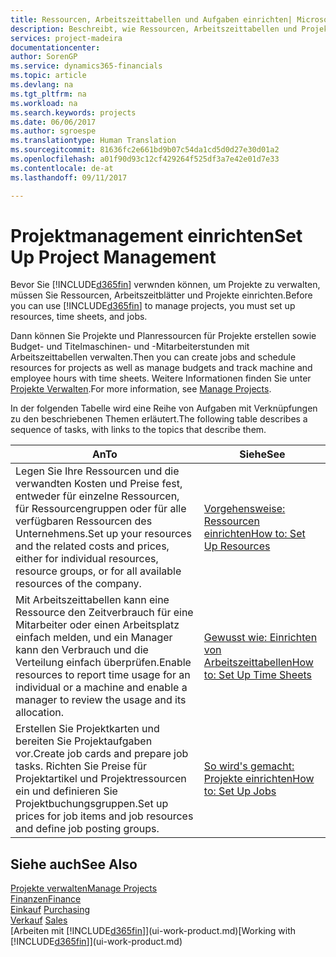 ```yaml
---
title: Ressourcen, Arbeitszeittabellen und Aufgaben einrichten| Microsoft Docs
description: Beschreibt, wie Ressourcen, Arbeitszeittabellen und Projekte eingerichtet werden, um Projekte zu verwalten.
services: project-madeira
documentationcenter: 
author: SorenGP
ms.service: dynamics365-financials
ms.topic: article
ms.devlang: na
ms.tgt_pltfrm: na
ms.workload: na
ms.search.keywords: projects
ms.date: 06/06/2017
ms.author: sgroespe
ms.translationtype: Human Translation
ms.sourcegitcommit: 81636fc2e661bd9b07c54da1cd5d0d27e30d01a2
ms.openlocfilehash: a01f90d93c12cf429264f525df3a7e42e01d7e33
ms.contentlocale: de-at
ms.lasthandoff: 09/11/2017

---
```

# <a name="set-up-project-management"></a><span data-ttu-id="e2ab8-103">Projektmanagement einrichten</span><span class="sxs-lookup"><span data-stu-id="e2ab8-103">Set Up Project Management</span></span>
<span data-ttu-id="e2ab8-104">Bevor Sie [!INCLUDE[d365fin](includes/d365fin_md.md)] verwnden können, um Projekte zu verwalten, müssen Sie Ressourcen, Arbeitszeitblätter und Projekte einrichten.</span><span class="sxs-lookup"><span data-stu-id="e2ab8-104">Before you can use [!INCLUDE[d365fin](includes/d365fin_md.md)] to manage projects, you must set up resources, time sheets, and jobs.</span></span>

<span data-ttu-id="e2ab8-105">Dann können Sie Projekte und Planressourcen für Projekte erstellen sowie Budget- und Titelmaschinen- und -Mitarbeiterstunden mit Arbeitszeittabellen verwalten.</span><span class="sxs-lookup"><span data-stu-id="e2ab8-105">Then you can create jobs and schedule resources for projects as well as manage budgets and track machine and employee hours with time sheets.</span></span> <span data-ttu-id="e2ab8-106">Weitere Informationen finden Sie unter [Projekte Verwalten](projects-manage-projects.md).</span><span class="sxs-lookup"><span data-stu-id="e2ab8-106">For more information, see [Manage Projects](projects-manage-projects.md).</span></span>  

<span data-ttu-id="e2ab8-107">In der folgenden Tabelle wird eine Reihe von Aufgaben mit Verknüpfungen zu den beschriebenen Themen erläutert.</span><span class="sxs-lookup"><span data-stu-id="e2ab8-107">The following table describes a sequence of tasks, with links to the topics that describe them.</span></span>

| <span data-ttu-id="e2ab8-108">An</span><span class="sxs-lookup"><span data-stu-id="e2ab8-108">To</span></span> | <span data-ttu-id="e2ab8-109">Siehe</span><span class="sxs-lookup"><span data-stu-id="e2ab8-109">See</span></span> |
| --- | --- |
| <span data-ttu-id="e2ab8-110">Legen Sie Ihre Ressourcen und die verwandten Kosten und Preise fest, entweder für einzelne Ressourcen, für Ressourcengruppen oder für alle verfügbaren Ressourcen des Unternehmens.</span><span class="sxs-lookup"><span data-stu-id="e2ab8-110">Set up your resources and the related costs and prices, either for individual resources, resource groups, or for all available resources of the company.</span></span> |[<span data-ttu-id="e2ab8-111">Vorgehensweise: Ressourcen einrichten</span><span class="sxs-lookup"><span data-stu-id="e2ab8-111">How to: Set Up Resources</span></span>](projects-how-setup-resources.md) |
| <span data-ttu-id="e2ab8-112">Mit Arbeitszeittabellen kann eine Ressource den Zeitverbrauch für eine Mitarbeiter oder einen Arbeitsplatz einfach melden, und ein Manager kann den Verbrauch und die Verteilung einfach überprüfen.</span><span class="sxs-lookup"><span data-stu-id="e2ab8-112">Enable resources to report time usage for an individual or a machine and enable a manager to review the usage and its allocation.</span></span> |[<span data-ttu-id="e2ab8-113">Gewusst wie: Einrichten von Arbeitszeittabellen</span><span class="sxs-lookup"><span data-stu-id="e2ab8-113">How to: Set Up Time Sheets</span></span>](projects-how-setup-time-sheets.md) |
| <span data-ttu-id="e2ab8-114">Erstellen Sie Projektkarten und bereiten Sie Projektaufgaben vor.</span><span class="sxs-lookup"><span data-stu-id="e2ab8-114">Create job cards and prepare job tasks.</span></span> <span data-ttu-id="e2ab8-115">Richten Sie Preise für Projektartikel und Projektressourcen ein und definieren Sie Projektbuchungsgruppen.</span><span class="sxs-lookup"><span data-stu-id="e2ab8-115">Set up prices for job items and job resources and define job posting groups.</span></span> |[<span data-ttu-id="e2ab8-116">So wird's gemacht: Projekte einrichten</span><span class="sxs-lookup"><span data-stu-id="e2ab8-116">How to: Set Up Jobs</span></span>](projects-how-setup-jobs.md) |

## <a name="see-also"></a><span data-ttu-id="e2ab8-117">Siehe auch</span><span class="sxs-lookup"><span data-stu-id="e2ab8-117">See Also</span></span>
[<span data-ttu-id="e2ab8-118">Projekte verwalten</span><span class="sxs-lookup"><span data-stu-id="e2ab8-118">Manage Projects</span></span>](projects-manage-projects.md)  
[<span data-ttu-id="e2ab8-119">Finanzen</span><span class="sxs-lookup"><span data-stu-id="e2ab8-119">Finance</span></span>](finance.md)  
<span data-ttu-id="e2ab8-120">[Einkauf](purchasing-manage-purchasing.md)       </span><span class="sxs-lookup"><span data-stu-id="e2ab8-120">[Purchasing](purchasing-manage-purchasing.md)       </span></span>  
<span data-ttu-id="e2ab8-121">[Verkauf](sales-manage-sales.md)   </span><span class="sxs-lookup"><span data-stu-id="e2ab8-121">[Sales](sales-manage-sales.md)   </span></span>  
<span data-ttu-id="e2ab8-122">[Arbeiten mit [!INCLUDE[d365fin](includes/d365fin_md.md)]](ui-work-product.md)</span><span class="sxs-lookup"><span data-stu-id="e2ab8-122">[Working with [!INCLUDE[d365fin](includes/d365fin_md.md)]](ui-work-product.md)</span></span>  

